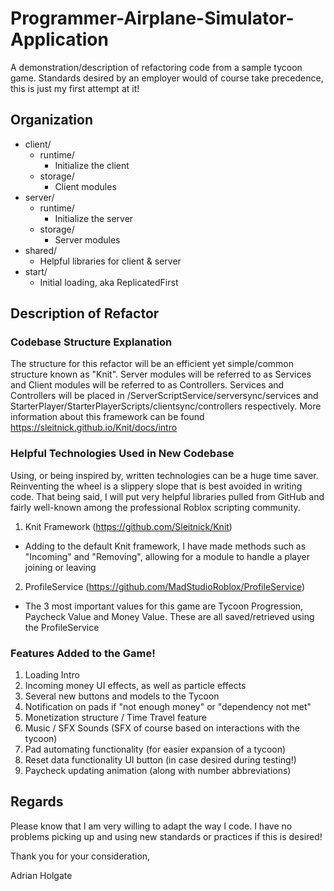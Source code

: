 # Programmer-Airplane-Simulator-Application

A demonstration/description of refactoring code from a sample tycoon game.
Standards desired by an employer would of course take precedence, this is just my first attempt at it!

## Organization

- client/
  - runtime/
     - Initialize the client
  - storage/
     - Client modules
- server/
  - runtime/
     - Initialize the server
  - storage/
     - Server modules
- shared/
   - Helpful libraries for client & server
- start/
   - Initial loading, aka ReplicatedFirst

## Description of Refactor

### Codebase Structure Explanation

The structure for this refactor will be an efficient yet simple/common structure known as "Knit".
Server modules will be referred to as Services and Client modules will be referred to as Controllers.
Services and Controllers will be placed in /ServerScriptService/serversync/services and StarterPlayer/StarterPlayerScripts/clientsync/controllers respectively.
More information about this framework can be found https://sleitnick.github.io/Knit/docs/intro

### Helpful Technologies Used in New Codebase

Using, or being inspired by, written technologies can be a huge time saver. Reinventing the wheel is a slippery slope that is best avoided in writing code.
That being said, I will put very helpful libraries pulled from GitHub and fairly well-known among the professional Roblox scripting community.

1. Knit Framework (https://github.com/Sleitnick/Knit)
 - Adding to the default Knit framework, I have made methods such as "Incoming" and "Removing", allowing for a module to handle a player joining or leaving
2. ProfileService (https://github.com/MadStudioRoblox/ProfileService)
 - The 3 most important values for this game are Tycoon Progression, Paycheck Value and Money Value. These are all saved/retrieved using the ProfileService

### Features Added to the Game!

 1. Loading Intro
 2. Incoming money UI effects, as well as particle effects
 3. Several new buttons and models to the Tycoon
 4. Notification on pads if "not enough money" or "dependency not met"
 5. Monetization structure / Time Travel feature
 6. Music / SFX Sounds (SFX of course based on interactions with the tycoon)
 7. Pad automating functionality (for easier expansion of a tycoon)
 8. Reset data functionality UI button (in case desired during testing!)
 9. Paycheck updating animation (along with number abbreviations)

## Regards

Please know that I am very willing to adapt the way I code. I have no problems picking up and using new standards or practices if this is desired!

Thank you for your consideration,

Adrian Holgate